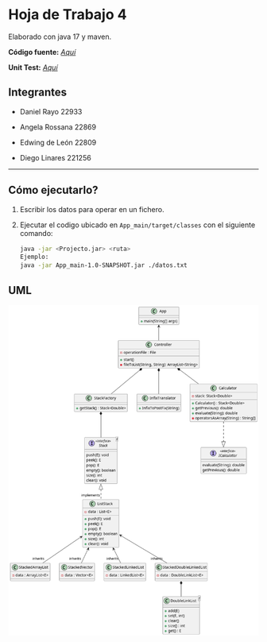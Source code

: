 # Hoja de Trabajo 4

Elaborado con java 17 y maven.

**Código fuente:**  [*Aquí*](https://github.com/DanielRasho/HT4-InfixCalculator/tree/main/App_main/src/main/java)

**Unit Test:** [*Aquí*](https://github.com/DanielRasho/HT4-InfixCalculator/tree/main/App_main/src/test/java/App_main)

## Integrantes

- Daniel Rayo 22933

- Angela Rossana 22869

- Edwing de León 22809 

- Diego Linares 221256

---

## Cómo ejecutarlo?

1. Escribir los datos para operar en un fichero.

2. Ejecutar el codigo ubicado en `App_main/target/classes` con el siguiente comando:
   
   ```bash
   java -jar <Projecto.jar> <ruta>
   Ejemplo:
   java -jar App_main-1.0-SNAPSHOT.jar ./datos.txt
   ```

## UML

![](./classesUML.png)  


